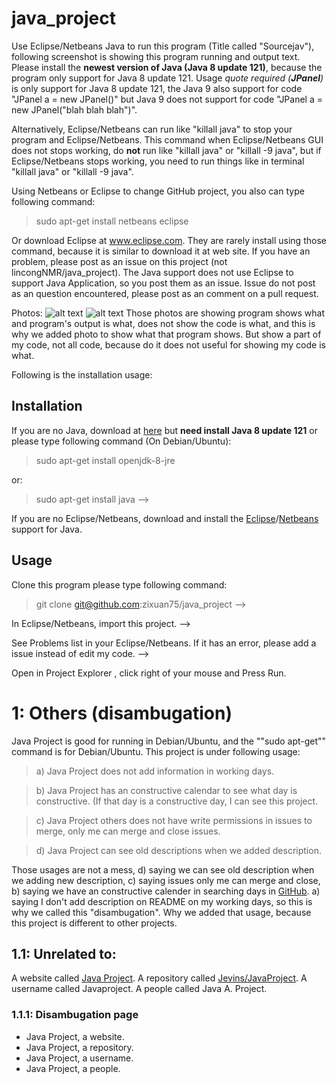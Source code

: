 # java_project
Use Eclipse/Netbeans Java to run this program (Title called "Sourcejav"), following screenshot is showing this program running and output text. Please install the **newest version of Java (Java 8 update 121)**, because the program only support for Java 8 update 121. Usage *quote required (**JPanel**)* is only support for Java 8 update 121, the Java 9 also support for code "JPanel a = new JPanel()" but Java 9 does not support for code "JPanel a = new JPanel("blah blah blah")".

Alternatively, Eclipse/Netbeans can run like "killall java" to stop your program and Eclipse/Netbeans. This command when Eclipse/Netbeans GUI does not stops working,  do **not** run like "killall java" or "killall -9 java", but if Eclipse/Netbeans stops working, you need to run things like in terminal "killall java" or "killall -9 java". 

Using Netbeans or Eclipse to change GitHub project, you also can type following command:

> sudo apt-get install netbeans eclipse

Or download Eclipse at www.eclipse.com. They are rarely install using those command, because it is similar to download it at web site. If you have an problem, please post as an issue on this project (not lincongNMR/java_project). The Java support does not use Eclipse to support Java Application, so you post them as an issue. Issue do not post as an question encountered, please post as an comment on a pull request.

Photos:
![alt text](0a.png "S1: Showing this program's photo.")
![alt text](0b.png "S2: Showing written in Java's codes and output text.")
Those photos are showing program shows what and program's output is what, does not show the code is what, and this is why we added photo to show what that program shows. But show a part of my code, not all code, because do it does not useful for showing my code is what.

Following is the installation usage:
## Installation
If you are no Java, download at [here](www.java.com/download) but **need install Java 8 update 121** or please type following command (On Debian/Ubuntu):

> sudo apt-get install openjdk-8-jre

or:

> sudo apt-get install java -->

If you are no Eclipse/Netbeans, download and install the [Eclipse](www.eclipse.org/)/[Netbeans](www.netbeans.org/) support for Java.

## Usage 

Clone this program please type following command:
> git clone git@github.com:zixuan75/java_project -->

In Eclipse/Netbeans, import this project. --> 

See Problems list in your Eclipse/Netbeans. If it has an error, please add a issue instead of edit my code. -->

Open in Project Explorer , click right of your mouse and Press Run.

# 1: Others (disambugation)
Java Project is good for running in Debian/Ubuntu, and the ""sudo apt-get"" command is for Debian/Ubuntu. This project is under following usage:

>   a) Java Project does not add information in working days.
 
>   b) Java Project has an constructive calendar to see what day is constructive. (If that day is a constructive day, I can see this project. 
 
>   c) Java Project others does not have write permissions in issues to merge, only me can merge and close issues.
 
>   d) Java Project can see old descriptions when we added description.
  
Those usages are not a mess, d) saying we can see old description when we adding new description, c) saying issues only me can merge and close, b) saying we have an constructive calender in searching days in [GitHub](https://github.com). a) saying I don't add description on README on my working days, so this is why we called this "disambugation". Why we added that usage, because this project is different to other projects.

## 1.1: Unrelated to:
A website called [Java Project](www.javaproject.org).
A repository called [Jevins/JavaProject](github.com/Jevins/JavaProject).
A username called Javaproject.
A people called Java A. Project.
### 1.1.1: Disambugation page
 - Java Project, a website.
 - Java Project, a repository.
 - Java Project, a username.
 - Java Project, a people.
